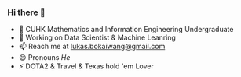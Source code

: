 ### Hi there 👋

- 🔭 CUHK Mathematics and Information Engineering Undergraduate 
- 🌱 Working on Data Scientist & Machine Leanring
- 📫 Reach me at lukas.bokaiwang@gmail.com
- 😄 Pronouns *He*
- ⚡ DOTA2 & Travel & Texas hold 'em Lover

